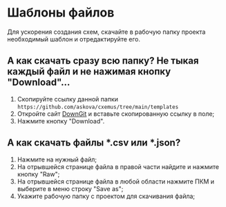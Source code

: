 # Шаблоны файлов

Для ускорения создания схем, скачайте в рабочую папку проекта необходимый шаблон и отредактируйте его.

## А как скачать сразу всю папку? Не тыкая каждый файл и не нажимая кнопку "Download"...
1. Скопируйте ссылку данной папки ```https://github.com/askova/cxemus/tree/main/templates```
2. Откройте сайт [DownGit](https://minhaskamal.github.io/DownGit/#/home) и вставьте скопированную ссылку в поле;
3. Нажмите кнопку "Download".

## А как скачать файлы *.csv или *.json?
1. Нажмите на нужный файл;
2. На отрывшейся странице файла в правой части найдите и нажмите кнопку "Raw";
3. На отрывшейся странице файла в любой области нажмите ПКМ и выберите в меню строку "Save as";
4. Укажите рабочую папку с проектом для скачивания файла;
